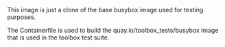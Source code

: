 This image is just a clone of the base busybox image used for testing purposes.

The Containerfile is used to build the quay.io/toolbox_tests/busybox image that
is used in the toolbox test suite.
